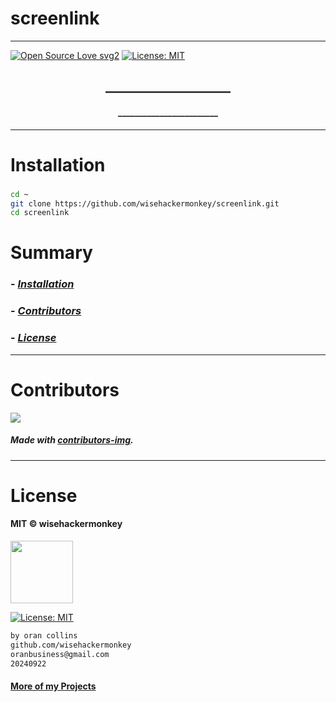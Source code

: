 # screenlink
----
[![Open Source Love svg2](https://badges.frapsoft.com/os/v2/open-source.svg?v=103)](https://github.com/ellerbrock/open-source-badges/) [![License: MIT](https://img.shields.io/badge/License-MIT-yellow.svg)](https://opensource.org/licenses/MIT)


<!-- <img src="NNNNNN" width="400"> -->


<h2 align="center">____________________</h2>

<h4 align="center">________________________</h4>

---


# Installation
### 
```bash
cd ~
git clone https://github.com/wisehackermonkey/screenlink.git
cd screenlink
```

# Summary
### -  *[Installation](#Installation)*
<!-- ### -  *[Deveopment](#For-developers)* -->
<!-- ### -  *[Links](#Links)* -->
### -  *[Contributors](#Contributors)*
### -  *[License](#License)*


<!-- 
--------------
# Screenshots
- <img src="NNNNNN" width="400"> 
 

-------------- 
# Development
### 
```bash
```

---
# Links
###
-->

--------------
# Contributors

[![](https://contrib.rocks/image?repo=wisehackermonkey/screenlink)](https://github.com/wisehackermonkey/screenlink/graphs/contributors)

##### Made with [contributors-img](https://contrib.rocks).

--------------


# License

#### MIT © wisehackermonkey
<img src="https://upload.wikimedia.org/wikipedia/commons/archive/c/c0/20230603054722%21Osi_standard_logo.png" width="100">

[![License: MIT](https://img.shields.io/badge/License-MIT-yellow.svg)](https://opensource.org/licenses/MIT)
```bash
by oran collins
github.com/wisehackermonkey
oranbusiness@gmail.com
20240922
```

#### [More of my Projects](https://github.com/wisehackermonkey/)